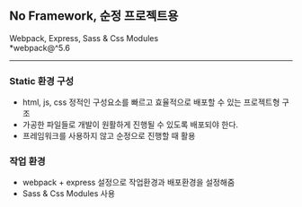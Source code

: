 ## No Framework, 순정 프로젝트용

Webpack, Express, Sass & Css Modules    
\*webpack@^5.6

---

### Static 환경 구성

- html, js, css 정적인 구성요소를 빠르고 효율적으로 배포할 수 있는 프로젝트형 구조
- 가공한 파일들로 개발이 원활하게 진행될 수 있도록 배포되야 한다.
- 프레임워크를 사용하지 않고 순정으로 진행할 때 활용

### 작업 환경

- webpack + express 설정으로 작업환경과 배포환경을 설정해줌
- Sass & Css Modules 사용
